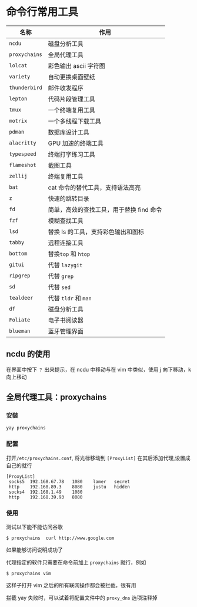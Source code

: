 # 命令行常用工具

| 名称          | 作用                                     |
| ------------- | ---------------------------------------- |
| `ncdu`        | 磁盘分析工具                             |
| `proxychains` | 全局代理工具                             |
| `lolcat`      | 彩色输出 ascii 字符图                    |
| `variety`     | 自动更换桌面壁纸                         |
| `thunderbird` | 邮件收发程序                             |
| `lepton`      | 代码片段管理工具                         |
| `tmux`        | 一个终端复用工具                         |
| `motrix`      | 一个多线程下载工具                       |
| `pdman`       | 数据库设计工具                           |
| `alacritty`   | GPU 加速的终端工具                       |
| `typespeed`   | 终端打字练习工具                         |
| `flameshot`   | 截图工具                                 |
| `zellij`      | 终端复用工具                             |
| `bat`         | cat 命令的替代工具，支持语法高亮         |
| `z`           | 快速的跳转目录                           |
| `fd`          | 简单，高效的查找工具，用于替换 find 命令 |
| `fzf`         | 模糊查找工具                             |
| `lsd`         | 替换 ls 的工具，支持彩色输出和图标       |
| `tabby`       | 远程连接工具                             |
| `bottom`      | 替换`top` 和 `htop`                      |
| `gitui`       | 代替 `lazygit`                           |
| `ripgrep`     | 代替 `grep`                              |
| `sd`          | 代替 `sed`                               |
| `tealdeer`    | 代替 `tldr` 和 `man`                     |
| `df`          | 磁盘分析工具                             |
| `Foliate`     | 电子书阅读器                             |
| `blueman`     | 蓝牙管理界面                             |

## ncdu 的使用

在界面中按下 `？` 出来提示，在 ncdu 中移动与在 vim 中类似，使用 j 向下移动，k 向上移动

## 全局代理工具：proxychains

### 安装

```shell
yay proxychains
```

### 配置

打开`/etc/proxychains.conf`, 将光标移动到 `[ProxyList]` 在其后添加代理,设置成自己的就行

```text
[ProxyList]
 socks5  192.168.67.78   1080    lamer   secret
 http    192.168.89.3    8080    justu   hidden
 socks4  192.168.1.49    1080 
 http    192.168.39.93   8080 
```

### 使用

测试以下能不能访问谷歌

```shell
$ proxychains  curl http://www.google.com
```

如果能够访问说明成功了

代理指定的软件只需要在命令前加上 `proxychains` 就行，例如

```shell
$ proxychains vim
```

这样子打开 vim 之后的所有联网操作都会被拦截，很有用

拦截 yay 失败时，可以试着将配置文件中的 `proxy_dns` 选项注释掉

